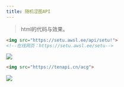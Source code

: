 ```yaml
---
title: 随机涩图API
---
```


> html的代码与效果。

```html
<img src="https://setu.awsl.ee/api/setu!">
<!--在线网页：https://setu.awsl.ee/setu-->
```

<img src="https://setu.awsl.ee/api/setu!">

```html
<img src="https://tenapi.cn/acg">
```

<img src="https://tenapi.cn/acg">
